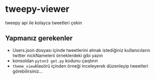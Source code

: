 # tweepy-viewer
tweepy api ile kolayca tweetleri çekin

## Yapmanız gerekenler

- Users.json dosyası içinde tweetlerini almak istediğiniz kullanıcıların twitter nickNamelerii örneklerdeki gibi yazın
- konsoldan ``` pyton3 get.py ``` kodunu çaıştırın
- ```theme_view```klasörü içinden örneği inceleyerek düzenleyip tweetleri görebilirsiniz...
